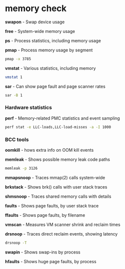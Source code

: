 # memory check

**swapon** - Swap device usage

**free** - System-wide memory usage

**ps** - Process statistics, including memory usage

**pmap** - Process memory usage by segment

```bash
pmap -x 3785
```

**vmstat** - Various statistics, including memory

```bash
vmstat 1
```

**sar** - Can show page fault and page scanner rates

```bash
sar -B 1
```

### Hardware statistics

**perf** - Memory-related PMC statistics and event sampling

```bash
perf stat -e LLC-loads,LLC-load-misses -a -I 1000
```

### BCC tools

**oomkill** - hows extra info on OOM kill events

**memleak** - Shows possible memory leak code paths

```bash
memleak -p 3126
```

**mmapsnoop** - Traces mmap(2) calls system-wide

**brkstack** - Shows brk() calls with user stack traces

**shmsnoop** - Traces shared memory calls with details

**faults** - Shows page faults, by user stack trace

**ffaults** - Shows page faults, by filename

**vmscan** - Measures VM scanner shrink and reclaim times

**drsnoop** - Traces direct reclaim events, showing latency

```bash
drsnoop -T
```

**swapin** - Shows swap-ins by process

**hfaults** - Shows huge page faults, by process